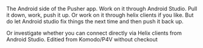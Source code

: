 The Android side of the Pusher app.  Work on it through Android Studio.  Pull it
down, work, push it up.  Or work on it through helix clients if you like.  But 
do let Android studio fix things the next time and then push it back up.

Or investigate whether you can connect directly via Helix clients from Android
Studio. Editied from Komodo/P4V without checkout